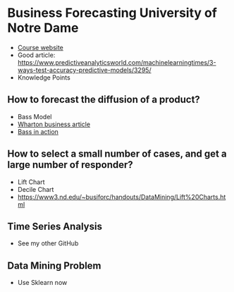 # Business Forecasting University of Notre Dame
- [Course website](https://www3.nd.edu/~busiforc/handouts.htm)
- Good article: https://www.predictiveanalyticsworld.com/machinelearningtimes/3-ways-test-accuracy-predictive-models/3295/
- Knowledge Points
## How to forecast the diffusion of a product?
- Bass Model
- [Wharton business article](https://faculty.wharton.upenn.edu/wp-content/uploads/2012/04/Visions_article.pdf)
- [Bass in action](https://www3.nd.edu/~busiforc/handouts/Other%20Articles/BassModelInAction_files/BassModelInAction.htm)

## How to select a small number of cases, and get a large number of responder?
- Lift Chart
- Decile Chart
- https://www3.nd.edu/~busiforc/handouts/DataMining/Lift%20Charts.html

## Time Series Analysis
- See my other GitHub

## Data Mining Problem
- Use Sklearn now
